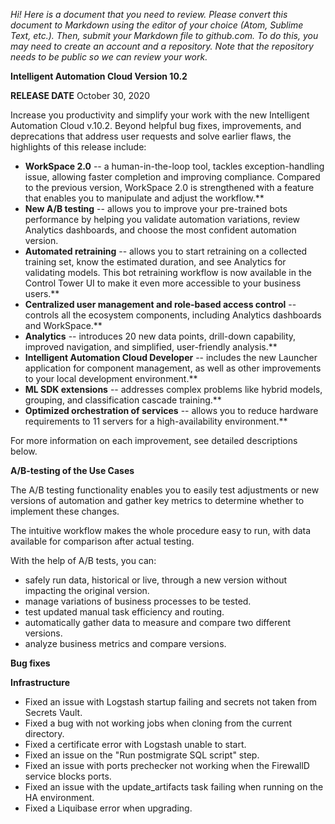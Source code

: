 *Hi! Here is a document that you need to review. Please convert this document to Markdown using the editor of your choice (Atom, Sublime Text, etc.). Then, submit your Markdown file to github.com. To do this, you may need to create an account and a repository. Note that the repository needs to be public so we can review your work.*  

**Intelligent Automation Cloud Version 10.2**

**RELEASE DATE** October 30, 2020

Increase you productivity and simplify your work with the new Intelligent Automation Cloud v.10.2. Beyond helpful bug fixes, improvements, and deprecations that address user requests and solve earlier flaws, the highlights of this release include:

- **WorkSpace 2.0** -- a human-in-the-loop tool, tackles exception-handling issue, allowing faster completion and improving compliance. Compared to the previous version, WorkSpace 2.0 is strengthened with a feature that enables you to manipulate and adjust the workflow.** 
- **New A/B testing** -- allows you to improve your pre-trained bots performance by helping you validate automation variations, review Analytics dashboards, and choose the most confident automation version. 
- **Automated retraining** -- allows you to start retraining on a collected training set, know the estimated duration, and see Analytics for validating models. This bot retraining workflow is now available in the Control Tower UI to make it even more accessible to your business users.** 
- **Centralized user management and role-based access control** -- controls all the ecosystem components, including Analytics dashboards and WorkSpace.** 
- **Analytics** -- introduces 20 new data points, drill-down capability, improved navigation, and simplified, user-friendly analysis.** 
- **Intelligent Automation Cloud Developer** -- includes the new Launcher application for component management, as well as other improvements to your local development environment.** 
- **ML SDK extensions** -- addresses complex problems like hybrid models, grouping, and classification cascade training.** 
- **Optimized orchestration of services** -- allows you to reduce hardware requirements to 11 servers for a high-availability environment.** 

For more information on each improvement, see detailed descriptions below.

**A/B-testing of the Use Cases**

The A/B testing functionality enables you to easily test adjustments or new versions of automation and gather key metrics to determine whether to implement these changes.

The intuitive workflow makes the whole procedure easy to run, with data available for comparison after actual testing.

With the help of A/B tests, you can:

- safely run data, historical or live, through a new version without impacting the original version. 
- manage variations of business processes to be tested. 
- test updated manual task efficiency and routing. 
- automatically gather data to measure and compare two different versions. 
- analyze business metrics and compare versions. 

**Bug fixes**

**Infrastructure**

- Fixed an issue with Logstash startup failing and secrets not taken from Secrets Vault. 
- Fixed a bug with not working jobs when cloning from the current directory. 
- Fixed a certificate error with Logstash unable to start. 
- Fixed an issue on the "Run postmigrate SQL script" step. 
- Fixed an issue with ports prechecker not working when the FirewallD service blocks ports. 
- Fixed an issue with the update\_artifacts task failing when running on the HA environment. 
- Fixed a Liquibase error when upgrading. 

